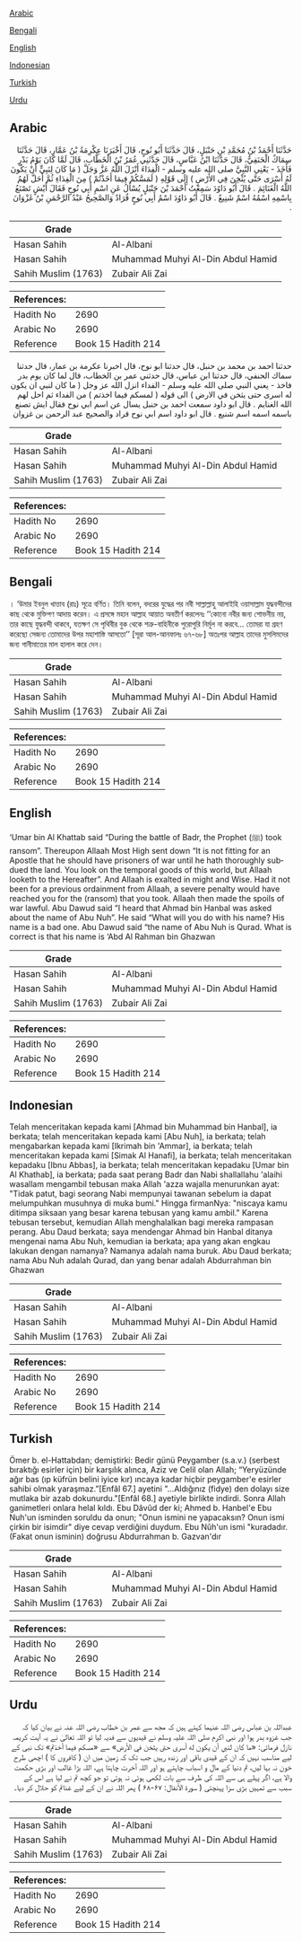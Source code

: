 [Arabic](#arabic)

[Bengali](#bengali)

[English](#english)

[Indonesian](#indonesian)

[Turkish](#turkish)

[Urdu](#urdu)

## Arabic


<div dir="rtl" lang="ar" style={{fontSize:'larger',backgroundColor:'#f8f9fa',padding:20}}>
حَدَّثَنَا أَحْمَدُ بْنُ مُحَمَّدِ بْنِ حَنْبَلٍ، قَالَ حَدَّثَنَا أَبُو نُوحٍ، قَالَ أَخْبَرَنَا عِكْرِمَةُ بْنُ عَمَّارٍ، قَالَ حَدَّثَنَا سِمَاكٌ الْحَنَفِيُّ، قَالَ حَدَّثَنَا ابْنُ عَبَّاسٍ، قَالَ حَدَّثَنِي عُمَرُ بْنُ الْخَطَّابِ، قَالَ لَمَّا كَانَ يَوْمُ بَدْرٍ فَأَخَذَ - يَعْنِي النَّبِيَّ صلى الله عليه وسلم - الْفِدَاءَ أَنْزَلَ اللَّهُ عَزَّ وَجَلَّ ‏(‏ مَا كَانَ لِنَبِيٍّ أَنْ يَكُونَ لَهُ أَسْرَى حَتَّى يُثْخِنَ فِي الأَرْضِ ‏)‏ إِلَى قَوْلِهِ ‏(‏ لَمَسَّكُمْ فِيمَا أَخَذْتُمْ ‏)‏ مِنَ الْفِدَاءِ ثُمَّ أَحَلَّ لَهُمُ اللَّهُ الْغَنَائِمَ ‏.‏ قَالَ أَبُو دَاوُدَ سَمِعْتُ أَحْمَدَ بْنَ حَنْبَلٍ يُسْأَلُ عَنِ اسْمِ أَبِي نُوحٍ فَقَالَ أَيْشٍ تَصْنَعُ بِاسْمِهِ اسْمُهُ اسْمٌ شَنِيعٌ ‏.‏ قَالَ أَبُو دَاوُدَ اسْمُ أَبِي نُوحٍ قُرَادٌ وَالصَّحِيحُ عَبْدُ الرَّحْمَنِ بْنُ غَزْوَانَ ‏.‏
</div>
<div style={{backgroundColor:'#f8f9fa',padding:20, marginBottom: 10}}><table> <thead> <tr> <th>Grade</th> <th></th> </tr> </thead> <tbody> <tr><td>Hasan Sahih</td><td>Al-Albani</td></tr><tr><td>Hasan Sahih</td><td>Muhammad Muhyi Al-Din Abdul Hamid</td></tr><tr><td>Sahih Muslim (1763)</td><td>Zubair Ali Zai</td></tr></tbody></table><table> <thead> <tr> <th>References:</th> <th></th> </tr> </thead> <tbody><tr><td>Hadith No</td><td>2690</td></tr><tr><td>Arabic No</td><td>2690</td></tr><tr><td>Reference</td><td>Book 15 Hadith 214</td></tr></tbody></table></div>


<div dir="rtl" lang="ar" style={{fontSize:'larger',backgroundColor:'#f8f9fa',padding:20}}>
حدثنا احمد بن محمد بن حنبل، قال حدثنا ابو نوح، قال اخبرنا عكرمة بن عمار، قال حدثنا سماك الحنفي، قال حدثنا ابن عباس، قال حدثني عمر بن الخطاب، قال لما كان يوم بدر فاخذ - يعني النبي صلى الله عليه وسلم - الفداء انزل الله عز وجل ( ما كان لنبي ان يكون له اسرى حتى يثخن في الارض ) الى قوله ( لمسكم فيما اخذتم ) من الفداء ثم احل لهم الله الغنايم . قال ابو داود سمعت احمد بن حنبل يسال عن اسم ابي نوح فقال ايش تصنع باسمه اسمه اسم شنيع . قال ابو داود اسم ابي نوح قراد والصحيح عبد الرحمن بن غزوان
</div>
<div style={{backgroundColor:'#f8f9fa',padding:20, marginBottom: 10}}><table> <thead> <tr> <th>Grade</th> <th></th> </tr> </thead> <tbody> <tr><td>Hasan Sahih</td><td>Al-Albani</td></tr><tr><td>Hasan Sahih</td><td>Muhammad Muhyi Al-Din Abdul Hamid</td></tr><tr><td>Sahih Muslim (1763)</td><td>Zubair Ali Zai</td></tr></tbody></table><table> <thead> <tr> <th>References:</th> <th></th> </tr> </thead> <tbody><tr><td>Hadith No</td><td>2690</td></tr><tr><td>Arabic No</td><td>2690</td></tr><tr><td>Reference</td><td>Book 15 Hadith 214</td></tr></tbody></table></div>

## Bengali


<div dir="ltr" lang="bn" style={{fontSize:'larger',backgroundColor:'#f8f9fa',padding:20}}>
। ‘উমার ইবনুল খাত্তাব (রাঃ) সূত্রে বর্ণিত। তিনি বলেন, বদরের যুদ্ধের পর নবী সাল্লাল্লাহু আলাইহি ওয়াসাল্লাম যুদ্ধবন্দীদের কাছ থেকে মুক্তিপণ আদায় করেন। এ প্রসঙ্গে মহান আল্লাহ আয়াত অবতীর্ণ করলেনঃ ‘‘কোনো নবীর জন্য শোভনীয় নয়, তার কাছে যুদ্ধবন্দী থাকবে, যতক্ষণ সে পৃথিবীর বুক থেকে শত্রু-বাহিনীকে পুরোপুরি নির্মূল না করবে... তোমরা যা গ্রহণ করেছো সেজন্য তোমাদের উপর মহাশাস্তি আসতো’’ [সূরা আল-আনফালঃ ৬৭-৬৮] অতঃপর আল্লাহ তাদের মুসলিমদের জন্য গানীমাতের মাল হালাল করে দেন।
</div>
<div style={{backgroundColor:'#f8f9fa',padding:20, marginBottom: 10}}><table> <thead> <tr> <th>Grade</th> <th></th> </tr> </thead> <tbody> <tr><td>Hasan Sahih</td><td>Al-Albani</td></tr><tr><td>Hasan Sahih</td><td>Muhammad Muhyi Al-Din Abdul Hamid</td></tr><tr><td>Sahih Muslim (1763)</td><td>Zubair Ali Zai</td></tr></tbody></table><table> <thead> <tr> <th>References:</th> <th></th> </tr> </thead> <tbody><tr><td>Hadith No</td><td>2690</td></tr><tr><td>Arabic No</td><td>2690</td></tr><tr><td>Reference</td><td>Book 15 Hadith 214</td></tr></tbody></table></div>

## English


<div dir="ltr" lang="en" style={{fontSize:'larger',backgroundColor:'#f8f9fa',padding:20}}>
‘Umar bin Al Khattab said “During the battle of Badr, the Prophet (ﷺ) took ransom”. Thereupon Allaah Most High sent down “It is not fitting for an Apostle that he should have prisoners of war until he hath thoroughly subdued the land. You look on the temporal goods of this world, but Allaah looketh to the Hereafter”. And Allaah is exalted in might and Wise. Had it not been for a previous ordainment from Allaah, a severe penalty would have reached you for the (ransom) that you took. Allaah then made the spoils of war lawful. Abu Dawud said “I heard that Ahmad bin Hanbal was asked about the name of Abu Nuh”. He said “What will you do with his name? His name is a bad one. Abu Dawud said “the name of Abu Nuh is Qurad. What is correct is that his name is ‘Abd Al Rahman bin Ghazwan
</div>
<div style={{backgroundColor:'#f8f9fa',padding:20, marginBottom: 10}}><table> <thead> <tr> <th>Grade</th> <th></th> </tr> </thead> <tbody> <tr><td>Hasan Sahih</td><td>Al-Albani</td></tr><tr><td>Hasan Sahih</td><td>Muhammad Muhyi Al-Din Abdul Hamid</td></tr><tr><td>Sahih Muslim (1763)</td><td>Zubair Ali Zai</td></tr></tbody></table><table> <thead> <tr> <th>References:</th> <th></th> </tr> </thead> <tbody><tr><td>Hadith No</td><td>2690</td></tr><tr><td>Arabic No</td><td>2690</td></tr><tr><td>Reference</td><td>Book 15 Hadith 214</td></tr></tbody></table></div>

## Indonesian


<div dir="ltr" lang="id" style={{fontSize:'larger',backgroundColor:'#f8f9fa',padding:20}}>
Telah menceritakan kepada kami [Ahmad bin Muhammad bin Hanbal], ia berkata; telah menceritakan kepada kami [Abu Nuh], ia berkata; telah mengabarkan kepada kami [Ikrimah bin 'Ammar], ia berkata; telah menceritakan kepada kami [Simak Al Hanafi], ia berkata; telah menceritakan kepadaku [Ibnu Abbas], ia berkata; telah menceritakan kepadaku [Umar bin Al Khathab], ia berkata; pada saat perang Badr dan Nabi shallallahu 'alaihi wasallam mengambil tebusan maka Allah 'azza wajalla menurunkan ayat: "Tidak patut, bagi seorang Nabi mempunyai tawanan sebelum ia dapat melumpuhkan musuhnya di muka bumi." Hingga firmanNya: "niscaya kamu ditimpa siksaan yang besar karena tebusan yang kamu ambil." Karena tebusan tersebut, kemudian Allah menghalalkan bagi mereka rampasan perang. Abu Daud berkata; saya mendengar Ahmad bin Hanbal ditanya mengenai nama Abu Nuh, kemudian ia berkata; apa yang akan engkau lakukan dengan namanya? Namanya adalah nama buruk. Abu Daud berkata; nama Abu Nuh adalah Qurad, dan yang benar adalah Abdurrahman bin Ghazwan
</div>
<div style={{backgroundColor:'#f8f9fa',padding:20, marginBottom: 10}}><table> <thead> <tr> <th>Grade</th> <th></th> </tr> </thead> <tbody> <tr><td>Hasan Sahih</td><td>Al-Albani</td></tr><tr><td>Hasan Sahih</td><td>Muhammad Muhyi Al-Din Abdul Hamid</td></tr><tr><td>Sahih Muslim (1763)</td><td>Zubair Ali Zai</td></tr></tbody></table><table> <thead> <tr> <th>References:</th> <th></th> </tr> </thead> <tbody><tr><td>Hadith No</td><td>2690</td></tr><tr><td>Arabic No</td><td>2690</td></tr><tr><td>Reference</td><td>Book 15 Hadith 214</td></tr></tbody></table></div>

## Turkish


<div dir="ltr" lang="tr" style={{fontSize:'larger',backgroundColor:'#f8f9fa',padding:20}}>
Ömer b. el-Hattabdan; demiştirki: Bedir günü Peygamber (s.a.v.) (serbest bıraktığı esirler için) bir karşılık alınca, Aziz ve Celil olan Allah; “Yeryüzünde ağır bas (ıp küfrün belini iyice kır) ıncaya kadar hiçbir peygamber'e esirler sahibi olmak yaraşmaz.”[Enfâl 67.] ayetini "...Aldığınız (fidye) den dolayı size mutlaka bir azab dokunurdu."[Enfâl 68.] ayetiyle birlikte indirdi. Sonra Allah ganimetleri onlara helal kıldı. Ebu Dâvûd der ki; Ahmed b. Hanbel'e Ebu Nuh'un isminden soruldu da onun; "Onun ismini ne yapacaksın? Onun ismi çirkin bir isimdir" diye cevap verdiğini duydum. Ebu Nûh'un ismi "kuradadır. (Fakat onun isminin) doğrusu Abdurrahman b. Gazvan'dır
</div>
<div style={{backgroundColor:'#f8f9fa',padding:20, marginBottom: 10}}><table> <thead> <tr> <th>Grade</th> <th></th> </tr> </thead> <tbody> <tr><td>Hasan Sahih</td><td>Al-Albani</td></tr><tr><td>Hasan Sahih</td><td>Muhammad Muhyi Al-Din Abdul Hamid</td></tr><tr><td>Sahih Muslim (1763)</td><td>Zubair Ali Zai</td></tr></tbody></table><table> <thead> <tr> <th>References:</th> <th></th> </tr> </thead> <tbody><tr><td>Hadith No</td><td>2690</td></tr><tr><td>Arabic No</td><td>2690</td></tr><tr><td>Reference</td><td>Book 15 Hadith 214</td></tr></tbody></table></div>

## Urdu


<div dir="rtl" lang="ur" style={{fontSize:'larger',backgroundColor:'#f8f9fa',padding:20}}>
عبداللہ بن عباس رضی اللہ عنہما کہتے ہیں کہ مجھ سے عمر بن خطاب رضی اللہ عنہ نے بیان کیا کہ جب غزوہ بدر ہوا اور نبی اکرم صلی اللہ علیہ وسلم نے قیدیوں سے فدیہ لیا تو اللہ تعالیٰ نے یہ آیت کریمہ نازل فرمائی: «ما كان لنبي أن يكون له أسرى حتى يثخن في الأرض» سے «مسكم فيما أخذتم» تک نبی کے لیے مناسب نہیں کہ ان کے قیدی باقی اور زندہ رہیں جب تک کہ زمین میں ان ( کافروں کا ) اچھی طرح خون نہ بہا لیں، تم دنیا کے مال و اسباب چاہتے ہو اور اللہ آخرت چاہتا ہے، اللہ بڑا غالب اور بڑی حکمت والا ہے، اگر پہلے ہی سے اللہ کی طرف سے بات لکھی ہوئی نہ ہوتی تو جو کچھ تم نے لیا ہے اس کے سبب سے تمہیں بڑی سزا پہنچتی ( سورۃ الأنفال: ۶۷-۶۸ ) پھر اللہ نے ان کے لیے غنائم کو حلال کر دیا۔
</div>
<div style={{backgroundColor:'#f8f9fa',padding:20, marginBottom: 10}}><table> <thead> <tr> <th>Grade</th> <th></th> </tr> </thead> <tbody> <tr><td>Hasan Sahih</td><td>Al-Albani</td></tr><tr><td>Hasan Sahih</td><td>Muhammad Muhyi Al-Din Abdul Hamid</td></tr><tr><td>Sahih Muslim (1763)</td><td>Zubair Ali Zai</td></tr></tbody></table><table> <thead> <tr> <th>References:</th> <th></th> </tr> </thead> <tbody><tr><td>Hadith No</td><td>2690</td></tr><tr><td>Arabic No</td><td>2690</td></tr><tr><td>Reference</td><td>Book 15 Hadith 214</td></tr></tbody></table></div>